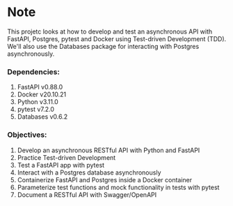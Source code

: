 # Note

This projetc looks at how to develop and test an asynchronous API with FastAPI, Postgres,
pytest and Docker using Test-driven Development (TDD). We'll also use the Databases package 
for interacting with Postgres asynchronously.

### Dependencies:

1. FastAPI v0.88.0
2. Docker v20.10.21
3. Python v3.11.0
4. pytest v7.2.0
5. Databases v0.6.2


### Objectives:


1. Develop an asynchronous RESTful API with Python and FastAPI
2. Practice Test-driven Development
3. Test a FastAPI app with pytest
4. Interact with a Postgres database asynchronously
5. Containerize FastAPI and Postgres inside a Docker container
6. Parameterize test functions and mock functionality in tests with pytest
7. Document a RESTful API with Swagger/OpenAPI
